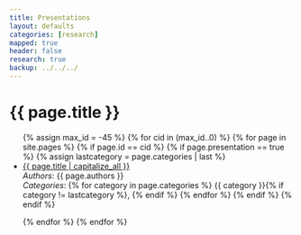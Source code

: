 ```yaml
---
title: Presentations 
layout: defaults
categories: [research]
mapped: true 
header: false 
research: true
backup: ../../../
---
```


# {{ page.title }}
<ul class="fa-ul">
{% assign max_id = -45 %}
{% for cid in (max_id..0) %}
    {% for page in site.pages %}
        {% if page.id == cid %}
            {% if page.presentation == true %}
                {% assign lastcategory = page.categories | last %}
                <li><i class="fa-li fa fa-file-image-o fa-lg"></i><a class="major" href="{{ page.url }}">{{ page.title | capitalize_all }}</a></li>
                <em>Authors</em>: {{ page.authors }} <br>
                <em>Categories</em>: 
                {% for category in page.categories %}
                    {{ category }}{% if category != lastcategory %},
                    {% endif %} <!-- End the category if statement --> 
                {% endfor %} 
            {% endif %}
        {% endif %}
        <p>
    {% endfor %} 
{% endfor %} 
</ul>
